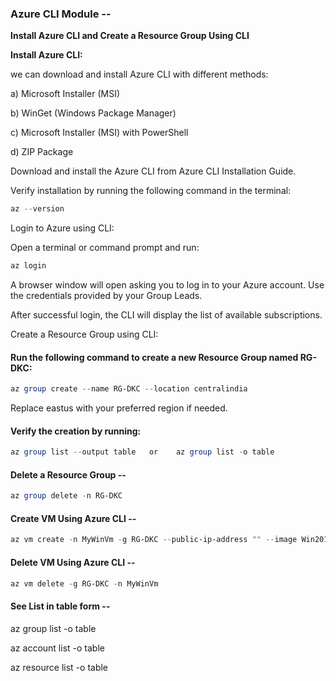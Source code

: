 ### Azure CLI Module --
**Install Azure CLI and Create a Resource Group Using CLI**

**Install Azure CLI:**

we can download and install Azure CLI with different methods:

a) Microsoft Installer (MSI)

b) WinGet (Windows Package Manager)

c) Microsoft Installer (MSI) with PowerShell

d) ZIP Package

Download and install the Azure CLI from Azure CLI Installation Guide.

Verify installation by running the following command in the terminal:
```powershell
az --version
```
Login to Azure using CLI:

Open a terminal or command prompt and run:
```powershell
az login
```
A browser window will open asking you to log in to your Azure account. Use the credentials provided by your Group Leads.

After successful login, the CLI will display the list of available subscriptions.

Create a Resource Group using CLI:

#### Run the following command to create a new Resource Group named RG-DKC:
```powershell
az group create --name RG-DKC --location centralindia
```
Replace eastus with your preferred region if needed.

#### Verify the creation by running:
```powershell
az group list --output table   or    az group list -o table
```
#### Delete a Resource Group --
```powershell
az group delete -n RG-DKC
```
#### Create VM Using Azure CLI --
```powershell
az vm create -n MyWinVm -g RG-DKC --public-ip-address "" --image Win2019Datacenter
```
#### Delete VM Using Azure CLI --
```powershell
az vm delete -g RG-DKC -n MyWinVm
```

#### See List in table form --

az group list -o table

az account list -o table

az resource list -o table
